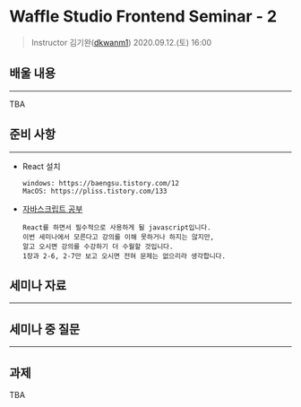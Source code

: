 Waffle Studio Frontend Seminar - 2
================================

> Instructor 김기완([dkwanm1](https://github.com/dkwanm1))
> 2020.09.12.(토) 16:00

## 배울 내용
------------------
TBA
## 준비 사항
------------------
- React 설치
  ```
  windows: https://baengsu.tistory.com/12
  MacOS: https://pliss.tistory.com/133
  ```
- [자바스크립트 공부](https://learnjs.vlpt.us/)
  ```
  React를 하면서 필수적으로 사용하게 될 javascript입니다.
  이번 세미나에서 모른다고 강의를 이해 못하거나 하지는 않지만, 
  알고 오시면 강의를 수강하기 더 수월할 것입니다.
  1장과 2-6, 2-7만 보고 오시면 전혀 문제는 없으리라 생각합니다.
  ```
  

    

## 세미나 자료
------------------


## 세미나 중 질문
------------------

## 과제
TBA

